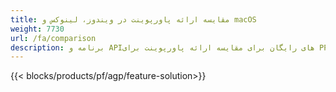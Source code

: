 ```yaml
---
title: مقایسه ارائه پاورپوینت در ویندوز، لینوکس و macOS
weight: 7730
url: /fa/comparison
description: برنامه و APIهای رایگان برای مقایسه ارائه پاورپوینت برای PPT، PPS، PPTX، POTX، PPSX، PPTM و ODP
---
```


{{< blocks/products/pf/agp/feature-solution>}} 


